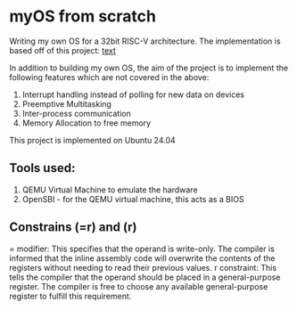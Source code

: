 # myOS from scratch

Writing my own OS for a 32bit RISC-V architecture. The implementation is based off of this project: 
[text](https://operating-system-in-1000-lines.vercel.app/en/)

In addition to building my own OS, the aim of the project is to implement the following features which are not covered in the above:
1) Interrupt handling instead of polling for new data on devices
2) Preemptive Multitasking
3) Inter-process communication
4) Memory Allocation to free memory

This project is implemented on Ubuntu 24.04

## Tools used:

1) QEMU Virtual Machine to emulate the hardware
2) OpenSBI - for the QEMU virtual machine, this acts as a BIOS


## Constrains (=r) and (r)

= modifier: This specifies that the operand is write-only. The compiler is informed that the inline assembly code will overwrite the contents of the registers without needing to read their previous values.
r constraint: This tells the compiler that the operand should be placed in a general-purpose register. The compiler is free to choose any available general-purpose register to fulfill this requirement.